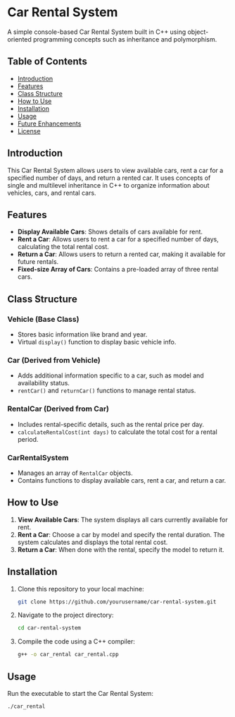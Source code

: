 # Car Rental System

A simple console-based Car Rental System built in C++ using object-oriented programming concepts such as inheritance and polymorphism.

## Table of Contents

- [Introduction](#introduction)
- [Features](#features)
- [Class Structure](#class-structure)
- [How to Use](#how-to-use)
- [Installation](#installation)
- [Usage](#usage)
- [Future Enhancements](#future-enhancements)
- [License](#license)

## Introduction

This Car Rental System allows users to view available cars, rent a car for a specified number of days, and return a rented car. It uses concepts of single and multilevel inheritance in C++ to organize information about vehicles, cars, and rental cars.

## Features

- **Display Available Cars**: Shows details of cars available for rent.
- **Rent a Car**: Allows users to rent a car for a specified number of days, calculating the total rental cost.
- **Return a Car**: Allows users to return a rented car, making it available for future rentals.
- **Fixed-size Array of Cars**: Contains a pre-loaded array of three rental cars.

## Class Structure

### Vehicle (Base Class)
- Stores basic information like brand and year.
- Virtual `display()` function to display basic vehicle info.

### Car (Derived from Vehicle)
- Adds additional information specific to a car, such as model and availability status.
- `rentCar()` and `returnCar()` functions to manage rental status.

### RentalCar (Derived from Car)
- Includes rental-specific details, such as the rental price per day.
- `calculateRentalCost(int days)` to calculate the total cost for a rental period.

### CarRentalSystem
- Manages an array of `RentalCar` objects.
- Contains functions to display available cars, rent a car, and return a car.

## How to Use

1. **View Available Cars**: The system displays all cars currently available for rent.
2. **Rent a Car**: Choose a car by model and specify the rental duration. The system calculates and displays the total rental cost.
3. **Return a Car**: When done with the rental, specify the model to return it.

## Installation

1. Clone this repository to your local machine:
    ```bash
    git clone https://github.com/yourusername/car-rental-system.git
    ```
2. Navigate to the project directory:
    ```bash
    cd car-rental-system
    ```
3. Compile the code using a C++ compiler:
    ```bash
    g++ -o car_rental car_rental.cpp
    ```

## Usage

Run the executable to start the Car Rental System:
```bash
./car_rental
